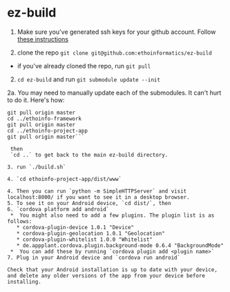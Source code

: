 ez-build
========

1. Make sure you've generated ssh keys for your github account. Follow [these instructions](https://help.github.com/articles/generating-ssh-keys/)

2. clone the repo `git clone git@github.com:ethoinformatics/ez-build`
  *  if you've already cloned the repo, run `git pull`

2. `cd ez-build` and run `git submodule update --init`

2a. You may need to manually update each of the submodules. It can't hurt to do it. Here's how:
 ```cd d3-timeline
 git pull origin master
 cd ../ethoinfo-framework
 git pull origin master
 cd ../ethoinfo-project-app
 git pull origin master```
  
  then 
  `cd ..` to get back to the main ez-build directory.
 
3. run `./build.sh`

4. `cd ethoinfo-project-app/dist/www`

4. Then you can run `python -m SimpleHTTPServer` and visit localhost:8000/ if you want to see it in a desktop browser.
5. To see it on your Android device, `cd dist/`, then
6. `cordova platform add android`
  *  You might also need to add a few plugins. The plugin list is as follows:
    * cordova-plugin-device 1.0.1 "Device"
    * cordova-plugin-geolocation 1.0.1 "Geolocation"
    * cordova-plugin-whitelist 1.0.0 "Whitelist"
    * de.appplant.cordova.plugin.background-mode 0.6.4 "BackgroundMode"
  *  You can add these by running `cordova plugin add <plugin name>`
7. Plug in your Android device and `cordova run android`

Check that your Android installation is up to date with your device, and delete any older versions of the app from your device before installing.
